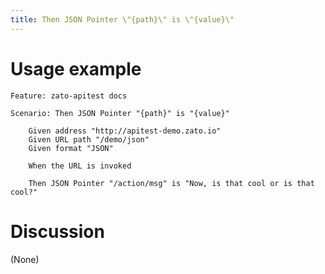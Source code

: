 ```yaml
---
title: Then JSON Pointer \"{path}\" is \"{value}\"
---
```


Usage example
=============

    Feature: zato-apitest docs

    Scenario: Then JSON Pointer "{path}" is "{value}"

        Given address "http://apitest-demo.zato.io"
        Given URL path "/demo/json"
        Given format "JSON"

        When the URL is invoked

        Then JSON Pointer "/action/msg" is "Now, is that cool or is that cool?"

Discussion
==========

(None)
